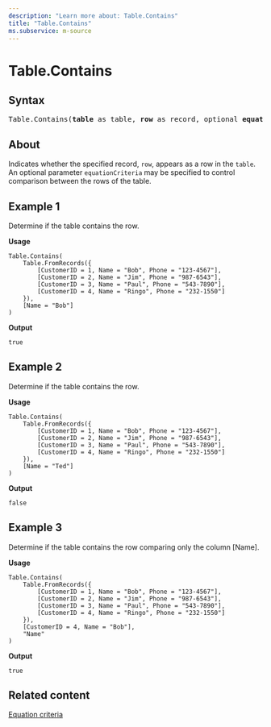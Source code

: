 ```yaml
---
description: "Learn more about: Table.Contains"
title: "Table.Contains"
ms.subservice: m-source
---
```

# Table.Contains

## Syntax

<pre>
Table.Contains(<b>table</b> as table, <b>row</b> as record, optional <b>equationCriteria</b> as any) as logical
</pre>
  
## About

Indicates whether the specified record, `row`, appears as a row in the `table`. An optional parameter `equationCriteria` may be specified to control comparison between the rows of the table.

## Example 1

Determine if the table contains the row.

**Usage**

```powerquery-m
Table.Contains(
    Table.FromRecords({
        [CustomerID = 1, Name = "Bob", Phone = "123-4567"],
        [CustomerID = 2, Name = "Jim", Phone = "987-6543"],
        [CustomerID = 3, Name = "Paul", Phone = "543-7890"],
        [CustomerID = 4, Name = "Ringo", Phone = "232-1550"]
    }),
    [Name = "Bob"]
)
```

**Output**

`true`

## Example 2

Determine if the table contains the row.

**Usage**

```powerquery-m
Table.Contains(
    Table.FromRecords({
        [CustomerID = 1, Name = "Bob", Phone = "123-4567"],
        [CustomerID = 2, Name = "Jim", Phone = "987-6543"],
        [CustomerID = 3, Name = "Paul", Phone = "543-7890"],
        [CustomerID = 4, Name = "Ringo", Phone = "232-1550"]
    }),
    [Name = "Ted"]
)
```

**Output**

`false`

## Example 3

Determine if the table contains the row comparing only the column [Name].

**Usage**

```powerquery-m
Table.Contains(
    Table.FromRecords({
        [CustomerID = 1, Name = "Bob", Phone = "123-4567"],
        [CustomerID = 2, Name = "Jim", Phone = "987-6543"],
        [CustomerID = 3, Name = "Paul", Phone = "543-7890"],
        [CustomerID = 4, Name = "Ringo", Phone = "232-1550"]
    }),
    [CustomerID = 4, Name = "Bob"],
    "Name"
)
```

**Output**

`true`

## Related content

[Equation criteria](table-functions.md#equation-criteria)
